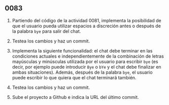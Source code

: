 ## 0083

1. Partiendo del código de la actividad 0081, implementa la posibilidad de que el usuario pueda utilizar espacios a discreción antes o después de la palabra `bye` para salir del chat.

2. Testea los cambios y haz un commit.

3. Implementa la siguiente funcionalidad: el chat debe terminar en las condiciones actuales e independientemente de la combinación de letras mayúsculas y minúsculas utilizada por el usuario para escribir `bye` (es decir, por ejemplo puede introducir `Bye` o `bYe` y el chat debe finalizar en ambas situaciones). Además, después de la palabra `bye`, el usuario puede escribir lo que quiera que el chat terminará también.

4. Testea los cambios y haz un commit.

5. Sube el proyecto a Github e indica la URL del último commit.
